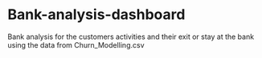 # Bank-analysis-dashboard
Bank analysis for the customers activities and their exit or stay at the bank using the data from Churn_Modelling.csv
